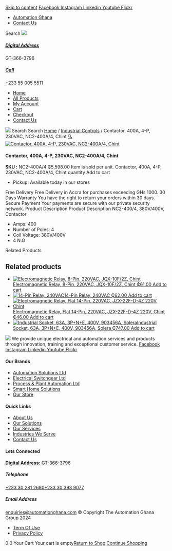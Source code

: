 [Skip to content](https://store.automationghana.com/product/contactor-nc2-400a-4-chint/#content)
[ Facebook ](https://www.facebook.com/automationgh/) [ Instagram ](https://www.instagram.com/automationgh/) [ Linkedin ](https://www.linkedin.com/company/the-automation-ghana-limited/) [ Youtube ](https://www.youtube.com/channel/UCurrRDUSm5oIW39VXjn1u0w) [ Flickr ](https://www.flickr.com/photos/181794037@N07/)
  * [ Automation Ghana ](https://automationghana.com)
  * [ Contact Us ](https://store.automationghana.com/contact/)


Search
[ ![](https://store.automationghana.com/wp-content/uploads/2024/04/Website-TAGG-Logo-BLUE.png) ](https://store.automationghana.com/)
[ ](https://maps.app.goo.gl/m4xeaagWCNbLk4jM6)
#####  [ Digital Address ](https://maps.app.goo.gl/m4xeaagWCNbLk4jM6)
GT-366-3796 
[ ](tel:+233550055511)
#####  [ Call ](tel:+233550055511)
+233 55 005 5511 
  * [Home](https://store.automationghana.com/)
  * [All Products](https://store.automationghana.com/shop/)
  * [My Account](https://store.automationghana.com/my-account/)
  * [Cart](https://store.automationghana.com/cart/)
  * [Checkout](https://store.automationghana.com/checkout/)
  * [Contact Us](https://store.automationghana.com/contact/)


[![](https://store.automationghana.com/wp-content/uploads/2024/04/AutomationGhana_logo_white.png)](https://store.automationghana.com)
Search
Search
[Home](https://store.automationghana.com) / [Industrial Controls](https://store.automationghana.com/product-category/industrial-controls/) / Contactor, 400A, 4-P, 230VAC, NC2-400A/4, Chint
[🔍](https://store.automationghana.com/product/contactor-nc2-400a-4-chint/)
[![Contactor, 400A, 4-P, 230VAC, NC2-400A/4, Chint](https://store.automationghana.com/wp-content/uploads/2020/04/nc2-265-4.jpg)](https://store.automationghana.com/wp-content/uploads/2020/04/nc2-265-4.jpg)
####  Contactor, 400A, 4-P, 230VAC, NC2-400A/4, Chint 
**SKU :** NC2-400A/4 
₵5,598.00
Item is sold per unit.
Contactor, 400A, 4-P, 230VAC, NC2-400A/4, Chint quantity
Add to cart
  * Pickup: Available today in our stores


Free Delivery 
Free Delivery in Accra for purchases exceeding GHs 1000. 
30 Days Warranty 
You have the right to return your orders within 30 days. 
Secure Payment 
Your payments are secure with our private security network. 
Product Description
Product Description
NC2-400/4, 380V/400V, Contactor 
  * Amps: 400
  * Number of Poles: 4
  * Coil Voltage: 380V/400V
  * 4 N.O


Related Products 
## Related products
  * [![Electromagnetic Relay, 8-Pin, 220VAC, JQX-10F/2Z, Chint](https://store.automationghana.com/wp-content/uploads/2020/04/11-Pin-Relay-JQX-10F_3Z-220VAC-Chint-2-300x300.jpg)Electromagnetic Relay, 8-Pin, 220VAC, JQX-10F/2Z, Chint ₵61.00 ](https://store.automationghana.com/product/8-pin-relay-jqx-10f-2z-220vac-chint/)
[Add to cart](https://store.automationghana.com/product/contactor-nc2-400a-4-chint/?add-to-cart=1603)
  * [![14-Pin Relay, 240VAC](https://store.automationghana.com/wp-content/uploads/2020/04/14-Pin-Relay-MY4IN-220_240AC-S-Omron.jpg)14-Pin Relay, 240VAC ₵62.00 ](https://store.automationghana.com/product/14-pin-relay-my4in-220-240ac-s-omron/)
[Add to cart](https://store.automationghana.com/product/contactor-nc2-400a-4-chint/?add-to-cart=1599)
  * [![Electromagnetic Relay, Flat 14-Pin, 220VAC, JZX-22F-D-4Z 220V, Chint](https://store.automationghana.com/wp-content/uploads/2020/04/14-Pin-Relay-JZX-22F-D-4Z-12VDC-Chint-300x300.jpg)Electromagnetic Relay, Flat 14-Pin, 220VAC, JZX-22F-D-4Z 220V, Chint ₵46.00 ](https://store.automationghana.com/product/14-pin-relay-jzx-22f-d-4z-220v-chint/)
[Add to cart](https://store.automationghana.com/product/contactor-nc2-400a-4-chint/?add-to-cart=1596)
  * [![Industrial Socket, 63A, 3P+N+E, 400V, 903456A, Solera](https://store.automationghana.com/wp-content/uploads/2020/04/903456A.png)Industrial Socket, 63A, 3P+N+E, 400V, 903456A, Solera ₵747.00 ](https://store.automationghana.com/product/industrial-socket-903456a-solera/)
[Add to cart](https://store.automationghana.com/product/contactor-nc2-400a-4-chint/?add-to-cart=1514)


![](https://store.automationghana.com/wp-content/uploads/2024/04/AutomationGhana_logo_white.png)
We provide unique electrical and automation services and products through innovation, training and exceptional customer service.
[ Facebook ](https://www.facebook.com/automationgh/) [ Instagram ](https://www.instagram.com/automationgh/) [ Linkedin ](https://www.linkedin.com/company/the-automation-ghana-limited/) [ Youtube ](https://www.youtube.com/channel/UCurrRDUSm5oIW39VXjn1u0w) [ Flickr ](https://www.flickr.com/photos/181794037@N07/)
#### Our Brands
  * [ Automation Solutions Ltd ](https://store.automationghana.com/product/contactor-nc2-400a-4-chint/)
  * [ Electrical Switchgear Ltd ](https://store.automationghana.com/product/contactor-nc2-400a-4-chint/)
  * [ Process & Plant Automation Ltd ](https://store.automationghana.com/product/contactor-nc2-400a-4-chint/)
  * [ Smart Home Solutions ](https://store.automationghana.com/product/contactor-nc2-400a-4-chint/)
  * [ Our Store ](https://store.automationghana.com/product/contactor-nc2-400a-4-chint/)


#### Quick Links
  * [ About Us ](https://store.automationghana.com/product/contactor-nc2-400a-4-chint/)
  * [ Our Solutions ](https://store.automationghana.com/product/contactor-nc2-400a-4-chint/)
  * [ Our Services ](https://store.automationghana.com/product/contactor-nc2-400a-4-chint/)
  * [ Industries We Serve ](https://store.automationghana.com/product/contactor-nc2-400a-4-chint/)
  * [ Contact Us ](https://store.automationghana.com/product/contactor-nc2-400a-4-chint/)


#### Lets Connected
[**Digital Address:** GT-366-3796](https://maps.app.goo.gl/m4xeaagWCNbLk4jM6)
#####  Telephone 
[ +233 30 281 2680](tel:+233302812680)[+233 30 393 9077](https://store.automationghana.com/product/contactor-nc2-400a-4-chint/+233303939077)
#####  Email Address 
enquiries@automationghana.com 
© Copyright The Automation Ghana Group 2024
  * [ Term Of Use ](https://store.automationghana.com/product/contactor-nc2-400a-4-chint/)
  * [ Privacy Policy ](https://store.automationghana.com/product/contactor-nc2-400a-4-chint/)


0
0
Your Cart
Your cart is empty[Return to Shop](https://store.automationghana.com/shop/)
[Continue Shopping](https://store.automationghana.com/product/contactor-nc2-400a-4-chint/)
